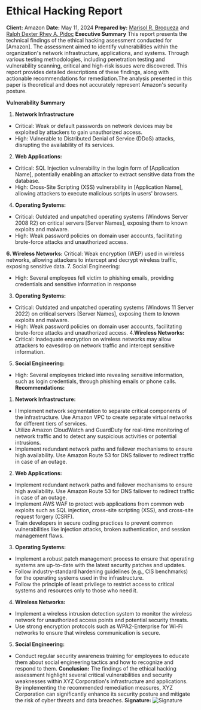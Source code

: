 # Ethical Hacking Report 

**Client:** Amazon
**Date:** May 11, 2024
**Prepared by:** [Marisol R. Broqueza](https://www.facebook.com/marisol.broqueza)  and [Ralph Dexter Rhey A. Pidoc](https://www.facebook.com/dexterpidoc)
**Executive Summary** This report presents the technical findings of the ethical hacking assessment 
conducted for [Amazon]. The assessment aimed to identify vulnerabilities within the 
organization's network infrastructure, applications, and systems. Through various testing methodologies, 
including penetration testing and vulnerability scanning, critical and high-risk issues were discovered. 
This report provides detailed descriptions of these findings, along with actionable recommendations for 
remediation.The analysis presented in this paper is theoretical and does not accurately represent Amazon's security posture. 

**Vulnerability Summary**
1. **Network Infrastructure**
* Critical: Weak or default passwords on network devices may be exploited by attackers to gain unauthorized access.
* High: Vulnerable to Distributed Denial of Service (DDoS) attacks, disrupting the availability of its services.

2. **Web Applications:**
* Critical: SQL Injection vulnerability in the login form of [Application Name], potentially 
enabling an attacker to extract sensitive data from the database.
* High: Cross-Site Scripting (XSS) vulnerability in [Application Name], allowing attackers to 
execute malicious scripts in users' browsers.

4. **Operating Systems:**
* Critical: Outdated and unpatched operating systems (Windows Server 2008 R2) on 
critical servers [Server Names], exposing them to known exploits and malware.
* High: Weak password policies on domain user accounts, facilitating brute-force attacks 
and unauthorized access.

**6. Wireless Networks:**
 Critical: Weak encryption (WEP) used in wireless networks, allowing attackers to 
intercept and decrypt wireless traffic, exposing sensitive data.
7. Social Engineering:
* High: Several employees fell victim to phishing emails, providing credentials and 
sensitive information in response

3. **Operating Systems:**
* Critical: Outdated and unpatched operating systems (Windows 11 Server 2022) on 
critical servers [Server Names], exposing them to known exploits and malware.
* High: Weak password policies on domain user accounts, facilitating brute-force attacks 
and unauthorized access.
4.**Wireless Networks:**
*  Critical: Inadequate encryption on wireless networks may allow attackers to eavesdrop on network traffic and intercept sensitive information.
5. **Social Engineering:**
* High: Several employees tricked into revealing sensitive information, such as login credentials, through phishing emails or phone calls.
**Recommendations:**
1.  **Network Infrastructure:**
* I Implement network segmentation to separate critical components of the infrastructure. Use Amazon VPC to create separate virtual networks for different tiers of services.
* Utilize Amazon CloudWatch and GuardDuty for real-time monitoring of network traffic and to detect any suspicious activities or potential intrusions.
*  Implement redundant network paths and failover mechanisms to ensure high availability. Use Amazon Route 53 for DNS failover to redirect traffic in case of an outage.
2. **Web Applications:**
*  Implement redundant network paths and failover mechanisms to ensure high availability. Use Amazon Route 53 for DNS failover to redirect traffic in case of an outage.
* Implement AWS WAF to protect web applications from common web exploits such as SQL injection, cross-site scripting (XSS), and cross-site request forgery (CSRF).
* Train developers in secure coding practices to prevent common vulnerabilities like injection attacks, broken authentication, and session management flaws.
3. **Operating Systems:**
* Implement a robust patch management process to ensure that operating systems are up-to-date with the latest security patches and updates.
* Follow industry-standard hardening guidelines (e.g., CIS benchmarks) for the operating systems used in the infrastructure.
* Follow the principle of least privilege to restrict access to critical systems and resources only to those who need it.
4. **Wireless Networks:**
* Implement a wireless intrusion detection system to monitor the wireless network for unauthorized access points and potential security threats.
* Use strong encryption protocols such as WPA2-Enterprise for Wi-Fi networks to ensure that wireless communication is secure.
5. **Social Engineering:**
* Conduct regular security awareness training for employees to educate them about social engineering tactics and how to recognize and respond to them.
**Conclusion:** The findings of the ethical hacking assessment highlight several critical vulnerabilities and 
security weaknesses within XYZ Corporation's infrastructure and applications. By implementing the 
recommended remediation measures, XYZ Corporation can significantly enhance its security posture and 
mitigate the risk of cyber threats and data breaches.
**Signature:** ![Signature](images/signature.png)

